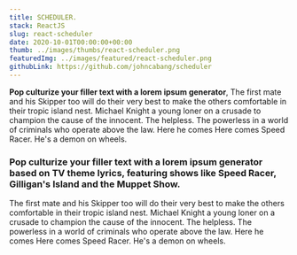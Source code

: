 ```yaml
---
title: SCHEDULER.
stack: ReactJS
slug: react-scheduler
date: 2020-10-01T00:00:00+00:00
thumb: ../images/thumbs/react-scheduler.png
featuredImg: ../images/featured/react-scheduler.png
githubLink: https://github.com/johncabang/scheduler
---
```


**Pop culturize your filler text with a lorem ipsum generator**, The first mate and his Skipper too will do their very best to make the others comfortable in their tropic island nest. Michael Knight a young loner on a crusade to champion the cause of the innocent. The helpless. The powerless in a world of criminals who operate above the law. Here he comes Here comes Speed Racer. He's a demon on wheels.

### Pop culturize your filler text with a lorem ipsum generator based on TV theme lyrics, featuring shows like Speed Racer, Gilligan's Island and the Muppet Show.

The first mate and his Skipper too will do their very best to make the others comfortable in their tropic island nest. Michael Knight a young loner on a crusade to champion the cause of the innocent. The helpless. The powerless in a world of criminals who operate above the law. Here he comes Here comes Speed Racer. He's a demon on wheels.
